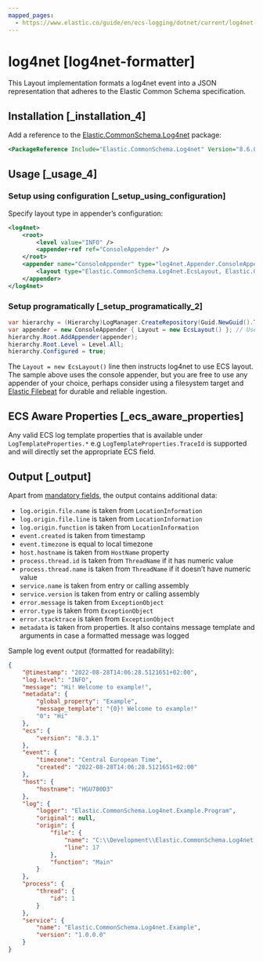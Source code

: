 ```yaml
---
mapped_pages:
  - https://www.elastic.co/guide/en/ecs-logging/dotnet/current/log4net-formatter.html
---
```


# log4net [log4net-formatter]

This Layout implementation formats a log4net event into a JSON representation that adheres to the Elastic Common Schema specification.

## Installation [_installation_4]

Add a reference to the [Elastic.CommonSchema.Log4net](http://nuget.org/packages/Elastic.CommonSchema.Log4net) package:

```xml
<PackageReference Include="Elastic.CommonSchema.Log4net" Version="8.6.0" />
```


## Usage [_usage_4]

### Setup using configuration [_setup_using_configuration]

Specify layout type in appender’s configuration:

```xml
<log4net>
    <root>
        <level value="INFO" />
        <appender-ref ref="ConsoleAppender" />
    </root>
    <appender name="ConsoleAppender" type="log4net.Appender.ConsoleAppender">
        <layout type="Elastic.CommonSchema.Log4net.EcsLayout, Elastic.CommonSchema.Log4net" />
    </appender>
</log4net>
```


### Setup programatically [_setup_programatically_2]

```csharp
var hierarchy = (Hierarchy)LogManager.CreateRepository(Guid.NewGuid().ToString());
var appender = new ConsoleAppender { Layout = new EcsLayout() }; // Use the ECS layout.
hierarchy.Root.AddAppender(appender);
hierarchy.Root.Level = Level.All;
hierarchy.Configured = true;
```

The `Layout = new EcsLayout()` line then instructs log4net to use ECS layout. The sample above uses the console appender, but you are free to use any appender of your choice, perhaps consider using a filesystem target and [Elastic Filebeat](https://www.elastic.co/downloads/beats/filebeat) for durable and reliable ingestion.



## ECS Aware Properties [_ecs_aware_properties]

Any valid ECS log template properties that is available under `LogTemplateProperties.*` e.g `LogTemplateProperties.TraceId` is supported and will directly set the appropriate ECS field.


## Output [_output]

Apart from [mandatory fields](ecs://reference/ecs-guidelines.md#_general_guidelines), the output contains additional data:

* `log.origin.file.name` is taken from `LocationInformation`
* `log.origin.file.line` is taken from `LocationInformation`
* `log.origin.function` is taken from `LocationInformation`
* `event.created` is taken from timestamp
* `event.timezone` is equal to local timezone
* `host.hostname` is taken from `HostName` property
* `process.thread.id` is taken from `ThreadName` if it has numeric value
* `process.thread.name` is taken from `ThreadName` if it doesn’t have numeric value
* `service.name` is taken from entry or calling assembly
* `service.version` is taken from entry or calling assembly
* `error.message` is taken from `ExceptionObject`
* `error.type` is taken from `ExceptionObject`
* `error.stacktrace` is taken from `ExceptionObject`
* `metadata` is taken from properties. It also contains message template and arguments in case a formatted message was logged

Sample log event output (formatted for readability):

```json
{
    "@timestamp": "2022-08-28T14:06:28.5121651+02:00",
    "log.level": "INFO",
    "message": "Hi! Welcome to example!",
    "metadata": {
        "global_property": "Example",
        "message_template": "{0}! Welcome to example!"
        "0": "Hi"
    },
    "ecs": {
        "version": "8.3.1"
    },
    "event": {
        "timezone": "Central European Time",
        "created": "2022-08-28T14:06:28.5121651+02:00"
    },
    "host": {
        "hostname": "HGU780D3"
    },
    "log": {
        "logger": "Elastic.CommonSchema.Log4net.Example.Program",
        "original": null,
        "origin": {
            "file": {
                "name": "C:\\Development\\Elastic.CommonSchema.Log4net.Example\\Program.cs",
                "line": 17
            },
            "function": "Main"
        }
    },
    "process": {
        "thread": {
            "id": 1
        }
    },
    "service": {
        "name": "Elastic.CommonSchema.Log4net.Example",
        "version": "1.0.0.0"
    }
}
```


